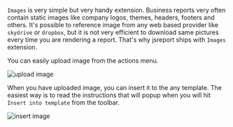 `Images` is very simple but very handy extension. Business reports very often contain static images like company logos, themes, headers, footers and others. It's possible to reference image from any web based provider like `skydrive` or `dropbox`, but it is not very efficient to download same pictures every time you are rendering a report. That's why jsreport ships with `Images` extension.

You can easily upload image from the actions menu.

![upload image](http://jsreport.net/screenshots/uploadImage.png)

When you have uploaded image, you can insert it to the any template. The easiest way is to read the instructions that will popup when you will hit `Insert into template` from the toolbar.

![insert image](http://jsreport.net/screenshots/insertImage.png)

